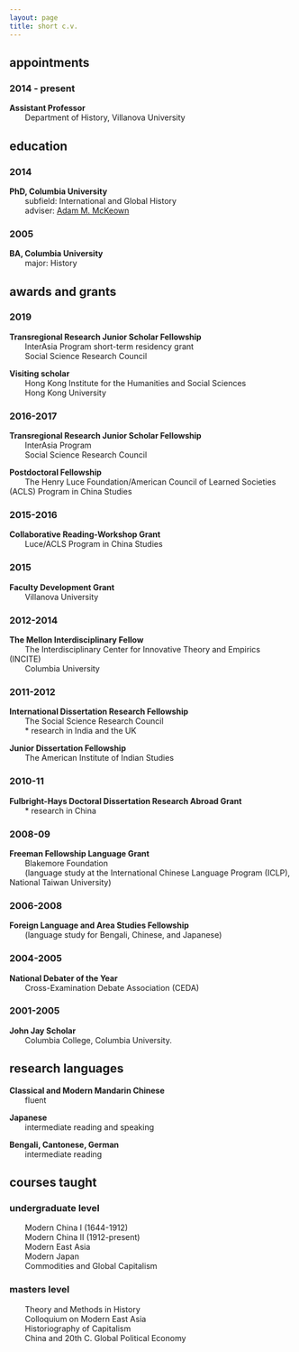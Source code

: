 ```yaml
---
layout: page
title: short c.v.
---
```


## appointments

### 2014 - present  
**Assistant Professor**  
&nbsp;&nbsp;&nbsp;&nbsp;&nbsp;&nbsp; Department of History, Villanova University

## education

### **2014**  
**PhD, Columbia University**     
&nbsp;&nbsp;&nbsp;&nbsp;&nbsp;&nbsp; subfield: International and Global History  
&nbsp;&nbsp;&nbsp;&nbsp;&nbsp;&nbsp; adviser: [Adam M. McKeown](https://www.historians.org/publications-and-directories/perspectives-on-history/december-2017/adam-mckeown-(1965%E2%80%932017))

### **2005**  
**BA, Columbia University**   
&nbsp;&nbsp;&nbsp;&nbsp;&nbsp;&nbsp; major: History

## awards and grants

### **2019**  
**Transregional Research Junior Scholar Fellowship**  
&nbsp;&nbsp;&nbsp;&nbsp;&nbsp;&nbsp; InterAsia Program short-term residency grant  
&nbsp;&nbsp;&nbsp;&nbsp;&nbsp;&nbsp; Social Science Research Council 

**Visiting scholar**  
&nbsp;&nbsp;&nbsp;&nbsp;&nbsp;&nbsp; Hong Kong Institute for the Humanities and Social Sciences  
&nbsp;&nbsp;&nbsp;&nbsp;&nbsp;&nbsp; Hong Kong University

### **2016-2017**  
**Transregional Research Junior Scholar Fellowship**  
&nbsp;&nbsp;&nbsp;&nbsp;&nbsp;&nbsp; InterAsia Program  
&nbsp;&nbsp;&nbsp;&nbsp;&nbsp;&nbsp; Social Science Research Council 

**Postdoctoral Fellowship**  
&nbsp;&nbsp;&nbsp;&nbsp;&nbsp;&nbsp; The Henry Luce Foundation/American Council of Learned Societies (ACLS) Program in China Studies 

### **2015-2016**  
**Collaborative Reading-Workshop Grant**  
&nbsp;&nbsp;&nbsp;&nbsp;&nbsp;&nbsp; Luce/ACLS Program in China Studies

### 2015 
**Faculty Development Grant**  
&nbsp;&nbsp;&nbsp;&nbsp;&nbsp;&nbsp; Villanova University

### **2012-2014**  
**The Mellon Interdisciplinary Fellow**  
&nbsp;&nbsp;&nbsp;&nbsp;&nbsp;&nbsp; The Interdisciplinary Center for Innovative Theory and Empirics (INCITE)  
&nbsp;&nbsp;&nbsp;&nbsp;&nbsp;&nbsp; Columbia University

### **2011-2012**  
**International Dissertation Research Fellowship**  
&nbsp;&nbsp;&nbsp;&nbsp;&nbsp;&nbsp; The Social Science Research Council  
&nbsp;&nbsp;&nbsp;&nbsp;&nbsp;&nbsp; * research in India and the UK

**Junior Dissertation Fellowship**  
&nbsp;&nbsp;&nbsp;&nbsp;&nbsp;&nbsp; The American Institute of Indian Studies

### **2010-11**  
**Fulbright-Hays Doctoral Dissertation Research Abroad Grant**  
&nbsp;&nbsp;&nbsp;&nbsp;&nbsp;&nbsp; * research in China

### **2008-09**  
**Freeman Fellowship Language Grant**  
&nbsp;&nbsp;&nbsp;&nbsp;&nbsp;&nbsp; Blakemore Foundation  
&nbsp;&nbsp;&nbsp;&nbsp;&nbsp;&nbsp; (language study at the International Chinese Language Program (ICLP), National Taiwan University)

### **2006-2008**  
**Foreign Language and Area Studies Fellowship**  
&nbsp;&nbsp;&nbsp;&nbsp;&nbsp;&nbsp; (language study for Bengali, Chinese, and Japanese)


### **2004-2005**  
**National Debater of the Year**  
&nbsp;&nbsp;&nbsp;&nbsp;&nbsp;&nbsp; Cross-Examination Debate Association (CEDA) 

### **2001-2005**  
**John Jay Scholar**  
&nbsp;&nbsp;&nbsp;&nbsp;&nbsp;&nbsp; Columbia College, Columbia University.  


## research languages

**Classical and Modern Mandarin Chinese**  
&nbsp;&nbsp;&nbsp;&nbsp;&nbsp;&nbsp; fluent

**Japanese**  
&nbsp;&nbsp;&nbsp;&nbsp;&nbsp;&nbsp; intermediate reading and speaking

**Bengali, Cantonese, German**  
&nbsp;&nbsp;&nbsp;&nbsp;&nbsp;&nbsp; intermediate reading

## courses taught

### undergraduate level

&nbsp;&nbsp;&nbsp;&nbsp;&nbsp;&nbsp; Modern China I (1644-1912)  
&nbsp;&nbsp;&nbsp;&nbsp;&nbsp;&nbsp; Modern China II (1912-present)  
&nbsp;&nbsp;&nbsp;&nbsp;&nbsp;&nbsp; Modern East Asia  
&nbsp;&nbsp;&nbsp;&nbsp;&nbsp;&nbsp; Modern Japan  
&nbsp;&nbsp;&nbsp;&nbsp;&nbsp;&nbsp; Commodities and Global Capitalism


### masters level

&nbsp;&nbsp;&nbsp;&nbsp;&nbsp;&nbsp; Theory and Methods in History  
&nbsp;&nbsp;&nbsp;&nbsp;&nbsp;&nbsp; Colloquium on Modern East Asia  
&nbsp;&nbsp;&nbsp;&nbsp;&nbsp;&nbsp; Historiography of Capitalism  
&nbsp;&nbsp;&nbsp;&nbsp;&nbsp;&nbsp; China and 20th C. Global Political Economy

